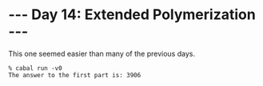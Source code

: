 # --- Day 14: Extended Polymerization ---

This one seemed easier than many of the previous days.

```
% cabal run -v0
The answer to the first part is: 3906
```
